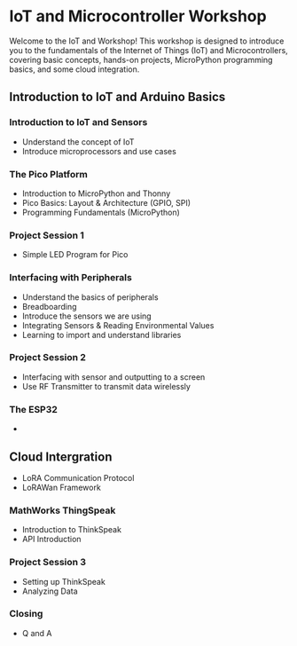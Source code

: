 # IoT and Microcontroller Workshop

Welcome to the IoT and Workshop! This workshop is designed to introduce you to the fundamentals of the Internet of Things (IoT) and Microcontrollers, covering basic concepts, hands-on projects, MicroPython programming basics, and some cloud integration.

## Introduction to IoT and Arduino Basics

### Introduction to IoT and Sensors
- Understand the concept of IoT
- Introduce microprocessors and use cases
  
### The Pico Platform
- Introduction to MicroPython and Thonny
- Pico Basics: Layout & Architecture (GPIO, SPI)
- Programming Fundamentals (MicroPython)

### Project Session 1
- Simple LED Program for Pico

### Interfacing with Peripherals
- Understand the basics of peripherals
- Breadboarding
- Introduce the sensors we are using
- Integrating Sensors & Reading Environmental Values
- Learning to import and understand libraries

### Project Session 2 
- Interfacing with sensor and outputting to a screen
- Use RF Transmitter to transmit data wirelessly

### The ESP32
- 

## Cloud Intergration
- LoRA Communication Protocol
- LoRAWan Framework

### MathWorks ThingSpeak
- Introduction to ThinkSpeak
- API Introduction

### Project Session 3
- Setting up ThinkSpeak
- Analyzing Data

### Closing
- Q and A

